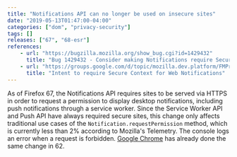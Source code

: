```yaml
---
title: "Notifications API can no longer be used on insecure sites"
date: "2019-05-13T01:47:00-04:00"
categories: ["dom", "privacy-security"]
tags: []
releases: ["67", "68-esr"]
references:
    - url: "https://bugzilla.mozilla.org/show_bug.cgi?id=1429432"
      title: "Bug 1429432 - Consider making Notifications require SecureContext"
    - url: "https://groups.google.com/d/topic/mozilla.dev.platform/FMPrIMGBNtg/discussion"
      title: "Intent to require Secure Context for Web Notifications"
---
```

As of Firefox 67, the Notifications API requires sites to be served via HTTPS in order to request a permission to display desktop notifications, including push notifications through a service worker. Since the Service Worker API and Push API have always required secure sites, this change only affects traditional use cases of the `Notification.requestPermission` method, which is currently less than 2% according to Mozilla's Telemetry. The console logs an error when a request is forbidden. [Google Chrome](https://www.chromestatus.com/feature/5759967025954816) has already done the same change in 62.
